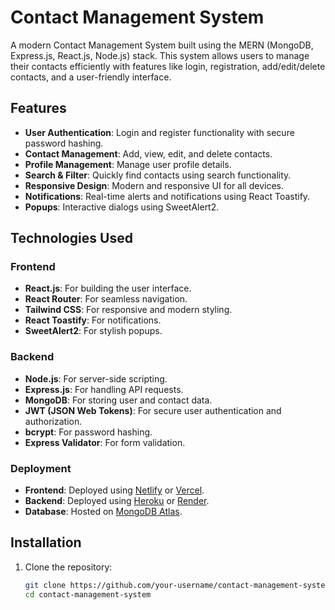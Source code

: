 # Contact Management System

A modern Contact Management System built using the MERN (MongoDB, Express.js, React.js, Node.js) stack. This system allows users to manage their contacts efficiently with features like login, registration, add/edit/delete contacts, and a user-friendly interface.

## Features

- **User Authentication**: Login and register functionality with secure password hashing.
- **Contact Management**: Add, view, edit, and delete contacts.
- **Profile Management**: Manage user profile details.
- **Search & Filter**: Quickly find contacts using search functionality.
- **Responsive Design**: Modern and responsive UI for all devices.
- **Notifications**: Real-time alerts and notifications using React Toastify.
- **Popups**: Interactive dialogs using SweetAlert2.

## Technologies Used

### Frontend
- **React.js**: For building the user interface.
- **React Router**: For seamless navigation.
- **Tailwind CSS**: For responsive and modern styling.
- **React Toastify**: For notifications.
- **SweetAlert2**: For stylish popups.

### Backend
- **Node.js**: For server-side scripting.
- **Express.js**: For handling API requests.
- **MongoDB**: For storing user and contact data.
- **JWT (JSON Web Tokens)**: For secure user authentication and authorization.
- **bcrypt**: For password hashing.
- **Express Validator**: For form validation.

### Deployment
- **Frontend**: Deployed using [Netlify](https://www.netlify.com/) or [Vercel](https://vercel.com/).
- **Backend**: Deployed using [Heroku](https://www.heroku.com/) or [Render](https://render.com/).
- **Database**: Hosted on [MongoDB Atlas](https://www.mongodb.com/atlas).

## Installation

1. Clone the repository:
   ```bash
   git clone https://github.com/your-username/contact-management-system.git
   cd contact-management-system
